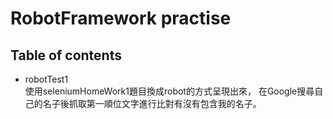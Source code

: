 # RobotFramework practise
## Table of contents
* robotTest1<br>
使用seleniumHomeWork1題目換成robot的方式呈現出來，
在Google搜尋自己的名子後抓取第一順位文字進行比對有沒有包含我的名子。